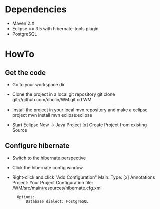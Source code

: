 # Dependencies
* Maven 2.X
* Eclipse <= 3.5 with hibernate-tools plugin
* PostgreSQL

# HowTo
## Get the code
* Go to your workspace dir

* Clone the project in a local git repository
        git clone git://github.com/cholin/WM.git
        cd WM

* Install the project in your local mvn repository and make a eclipse project
        mvn install 
        mvn eclipse:eclipse

* Start Eclipse
        New -> Java Project
            [x] Create Project from existing Source

## Configure hibernate
* Switch to the hibernate perspective
* Click the hibernate config window
* Right-click and click "Add Configuration"
        Main:
            Type: [x] Annotations
            Project: Your Project
            Configuration file: /WM/src/main/resources/hibernate.cfg.xml
    
        Options:
            Database dialect: PostgreSQL

